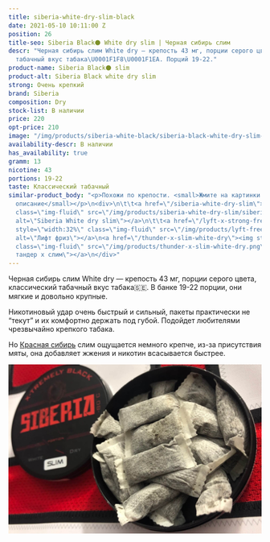 ```yaml
---
title: siberia-white-dry-slim-black
date: 2021-05-10 10:11:00 Z
position: 26
title-seo: Siberia Black⚫ White dry slim | Черная сибирь слим
descr: "Черная сибирь слим White dry — крепость 43 мг, порции серого цвета, классический
  табачный вкус табака\U0001F1F8\U0001F1EA. Порций 19-22."
product-name: Siberia Black⚫ slim
product-alt: Siberia Black white dry slim
strong: Очень крепкий
brand: Siberia
composition: Dry
stock-list: В наличии
price: 220
opt-price: 210
image: "/img/products/siberia-white-black/siberia-black-white-dry-slim-portion.png"
availability-descr: В наличии
has_availability: true
gramm: 13
nicotine: 43
portions: 19-22
taste: Классический табачный
similar-product_body: "<p>Похожи по крепости. <small>Жмите на картинки и читайте полное
  описание</small></p>\n<div>\n\t\t<a href=\"/siberia-white-dry-slim\"><img style=\"width:32%\"
  class=\"img-fluid\" src=\"/img/products/siberia-white-dry-slim/siberia-open-and-cryo.jpg\"
  alt=\"Siberia White dry slim\"></a>\n\t\t<a href=\"/lyft-x-strong-freeze-slim-white\"><img
  style=\"width:32%\" class=\"img-fluid\" src=\"/img/products/lyft-freeze/lyft-freeze-open.jpg\"
  alt=\"Лифт фриз\"></a>\n<a href=\"/thunder-x-slim-white-dry\"><img style=\"width:32%\"
  class=\"img-fluid\" src=\"/img/products/thunder-x-slim-white-dry.png\" alt=\"Снюс
  тандер х слим\"></a>\n</div>"
---
```


Черная сибирь слим White dry — крепость 43 мг, порции серого цвета, классический табачный вкус табака🇸🇪. В банке 19-22 порции, они мягкие и довольно крупные.

Никотиновый удар очень быстрый и сильный, пакеты практически не “текут” и их комфортно держать под губой. Подойдет любителями чрезвычайно крепкого табака.

Но [Красная сибирь](/siberia-white-dry-slim) слим ощущается немного крепче, из-за присутствия мяты, она добавляет жжения и никотин всасывается быстрее.
<div class="mb-3">
<img class="img-fluid" src="/img/products/siberia-white-black/siberia-white-dry-slim-black-open.jpg" alt="Siberia Black White dry slim">
</div>